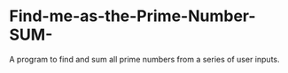 # Find-me-as-the-Prime-Number-SUM-
A program to find and sum all prime numbers from a series of user inputs.
